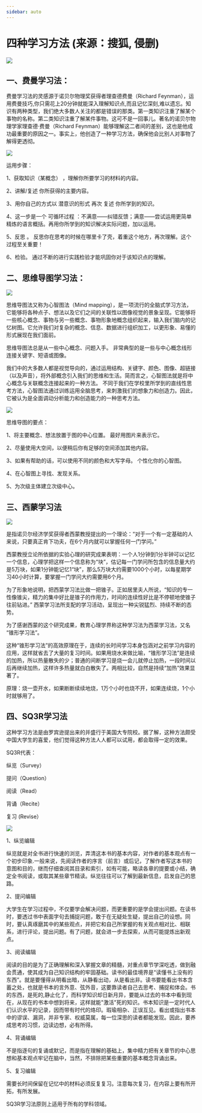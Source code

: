 ```yaml
---
sidebar: auto
---
```


# 四种学习方法 (来源：搜狐, 侵删)

![](http://5b0988e595225.cdn.sohucs.com/images/20181009/ca63a6201ee040a8ad36b752e7227736.jpeg)

## 一、费曼学习法：

费曼学习法的灵感源于诺贝尔物理奖获得者理查德费曼（Richard Feynman），运用费曼技巧,你只需花上20分钟就能深入理解知识点,而且记忆深刻,难以遗忘。知识有两种类型，我们绝大多数人关注的都是错误的那类。第一类知识注重了解某个事物的名称。第二类知识注重了解某件事物。这可不是一回事儿。著名的诺贝尔物理学家理查德·费曼（Richard Feynman）能够理解这二者间的差别，这也是他成功最重要的原因之一。事实上，他创造了一种学习方法，确保他会比别人对事物了解得更透彻。

![](http://5b0988e595225.cdn.sohucs.com/images/20181008/0d14d16497154e04a24e7677ef479335.jpeg)

运用步骤：

1、获取知识（某概念） ，理解你所要学习的材料的内容。

2、讲解/复述 你所获得的主要内容。

3、用你自己的方式以 潜意识的形式 再次 复述 你所学到的知识。

4、这一步是一个 可循环过程 ：不满意——纠错反馈；满意——尝试运用更简单精炼的语言概括。再用你所学到的知识解决实际问题，加以运用。

5、反思 。 反思你在思考的时候在哪里卡了壳，着重这个地方，再次理解。这个过程至关重要！

6、检验。 通过不断的进行实践检验才能巩固你对于该知识点的理解。


## 二、思维导图学习法：

![](http://5b0988e595225.cdn.sohucs.com/images/20181008/eb7a0c60f90f4b279d06ee35f1369d65.jpeg)

思维导图法又称为心智图法（Mind mapping），是一项流行的全脑式学习方法，它能够将各种点子、想法以及它们之间的关联性以图像视觉的景象呈现。它能够将一些核心概念、事物与另一些概念、事物形象地概念组织起来，输入我们脑内的记忆树图。它允许我们对复杂的概念、信息、数据进行组织加工，以更形象、易懂的形式展现在我们面前。

思维导图法总是从一些中心概念、问题入手。 非常典型的是一些与中心概念线形连接关键字、短语或图像。

我们中的大多数人都是视觉导向的，通过运用结构、关键字、颜色、图像、超链接（以及声音），将外部概念引入我们的思维和生活。简而言之，心智图法就是将中心概念与关联概念连接起来的一种方法。 不同于我们在学校里所学到的直线性思考方法，心智图法通过训练运用全脑思考，来刺激我们的想象力和创造力。因此，它被认为是全面调动分析能力和创造能力的一种思考方法。

![](http://5b0988e595225.cdn.sohucs.com/images/20181008/1301c314257e4d12b177a7c776958107.jpeg)

思维导图的要点：

1、将主要概念、想法放置于图的中心位置。 最好用图片来表示它。

2、尽量使用大空间，以便稍后你有足够的空间添加其他内容。

3、如果有帮助的话，可以使用不同的颜色和大写字母。 个性化你的心智图。

4、在心智图上寻找、发现关系。

5、为次级主体建立次级中心。


## 三、西蒙学习法

![](http://5b0988e595225.cdn.sohucs.com/images/20181009/06d3e8b500a34f738d45e5b171772e8d.jpeg)

是指诺贝尔经济学奖获得者西蒙教授提出的一个理论：“对于一个有一定基础的人来说，只要真正肯下功夫，在6个月内就可以掌握任何一门学问。”

西蒙教授立论所依据的实验心理的研究成果表明：一个人1分钟到1分半钟可以记忆一个信息，心理学把这样一个信息称为“块”，估记每一门学问所包含的信息量大约是5万块，如果1分钟能记忆1“块”，那么5万块大约需要1000个小时，以每星期学习40小时计算，要掌握一门学问大约需要用6个月。

为了形象地说明，把西蒙学习法比做一把锥子。正如居里夫人所说，“知识的专一性像锥尖，精力的集中好比是锥子的作用力，时间的连续性好比是不停顿地使锥子往前钻进。” 西蒙学习法所支配的学习活动，呈现出一种尖锐猛烈、持续不断的态势。

为了感谢西蒙的这个研究成果，教育心理学界称这种学习法为西蒙学习法，又名 “锥形学习法”。

这种“锥形学习法”的高效原理在于，连续的长时间学习本身包涵对之前学习内容的应用，这样就省去了大量的复习时间。如果用烧水来做比喻，“锥形学习法”是连续的加热，所以热量散失的少；普通的间断学习是烧一会儿就停止加热，一段时间以后再继续加热，这样许多热量就白白散失了。两相比较，自然是持续“加热”效果显著了。

原理：烧一壶开水，如果断断续续地烧，1万个小时也烧不开，如果连续烧，1个小时就够用了。

## 四、SQ3R学习法

这种学习方法是由罗宾逊提出来的并盛行于美国大专院校。据了解，这种方法颇受中国大学生的喜爱，他们觉得这种方法人人都可以试用，都会取得一定的效果。

SQ3R代表：

纵览（Survey）

提问（Question）

阅读（Read）

背诵（Recite）

复习 (Revise）

![](http://5b0988e595225.cdn.sohucs.com/images/20181009/a8e0678dbc87485b9da83a451621de7a.jpeg)

1、纵览编辑

纵览就是对全书进行快速的浏览，弄清这本书的基本内容，对作者的基本观点有一个初步印象.一般来说，先阅读作者的序言（前言）或后记，了解作者写这本书的意图和目的，继而仔细查阅其目录和索引，如有可能，略读各章的提要或小结，确定全书阅读，或取其某些章节精读。纵览往往可以了解到最新信息，启发自己的思路。

2、提问编辑

大学生在学习过程中，不仅要学会解决问题，而更重要的是学会提出问题。在读书时，要透过书中表面字句去捕捉问题，敢于在无疑处生疑，提出自己的设想。同时，要认真琢磨其中的某些观点，并把它和自己所掌握的有关观点相对比、相联系，进行评论，提出问题。有了问题，就会进一步去探索，从而可能提炼出新观点。

3、阅读编辑

阅读的目的是为了正确理解和深入掌握文章的精髓，对重点章节学深吃透，做到融会贯通，使其成为自己知识结构的牢固基础。读书的最佳境界是“读懂书上没有的东西”。就是要懂得从明看出暗，从静看出动，从是看出非。读书要能看出书本含蓄之处，也就是书本的言外意、弦外音，这要靠读者自己去思考、捕捉和体会。书的东西，是死的,静止化了，而科学知识却日新月异，要能从过去的书本中看到现在，从现在的书本中想到将来，这样就能"激活"死的知识。书本知识是一定时代人们认识水平的记录，因而带有时代的烙印。瑕瑜相杂、正误互见。看出或指出书本中的谬误、漏洞，并非专家、权威莫属，每一位深思的读者都能发现。因此，要养成思考的习惯，边读边想，必有所得。

4、背诵编辑

不是指逐句的复诵或默记，而是指在理解的基础上，集中精力把有关章节的中心思想和基本观点牢记在脑中，当然，不排除把某些重要的基本概念背诵出来。

5、复习编辑

需要长时间保留在记忆中的材料必须反复复习。注意每次复习，在内容上要有所开拓，有所发展。

SQ3R学习法原则上适用于所有的学科领域。
